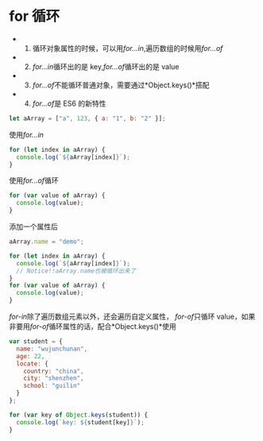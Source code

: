 # for 循环

* 1.  循环对象属性的时候，可以用*for...in*,遍历数组的时候用*for...of*
* 2.  *for...in*循环出的是 key,*for...of*循环出的是 value
* 3.  *for...of*不能循环普通对象，需要通过*Object.keys()*搭配
* 4.  *for...of*是 ES6 的新特性

```js
let aArray = ["a", 123, { a: "1", b: "2" }];
```

使用*for...in*

```js
for (let index in aArray) {
  console.log(`${aArray[index]}`);
}
```

使用*for...of*循环

```js
for (var value of aArray) {
  console.log(value);
}
```

添加一个属性后

```js
aArray.name = "demo";
```

```js
for (let index in aArray) {
  console.log(`${aArray[index]}`);
  // Notice!!aArray.name也被循环出来了
}
for (var value of aArray) {
  console.log(value);
}
```

*for-in*除了遍历数组元素以外，还会遍历自定义属性， *for-of*只循环 value，如果非要用*for-of*循环属性的话，配合*Object.keys()*使用

```js
var student = {
  name: "wujunchunan",
  age: 22,
  locate: {
    country: "china",
    city: "shenzhen",
    school: "guilin"
  }
};

for (var key of Object.keys(student)) {
  console.log(`key: ${student[key]}`);
}
```
